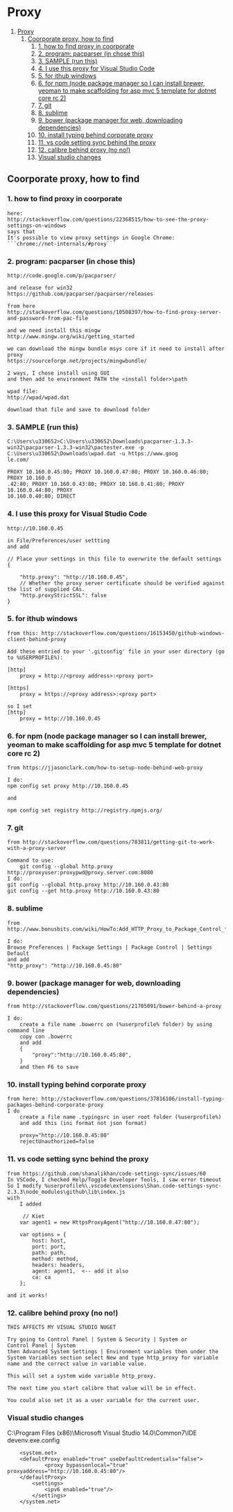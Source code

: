<a id="markdown-proxy" name="proxy"></a>
# Proxy

<!-- TOC insertAnchor:true orderedList:true -->

1. [Proxy](#proxy)
    1. [Coorporate proxy, how to find](#coorporate-proxy-how-to-find)
        1. [1. how to find proxy in coorporate](#1-how-to-find-proxy-in-coorporate)
        2. [2. program: pacparser (in chose this)](#2-program-pacparser-in-chose-this)
        3. [3. SAMPLE (run this)](#3-sample-run-this)
        4. [4. I use this proxy for Visual Studio Code](#4-i-use-this-proxy-for-visual-studio-code)
        5. [5. for ithub windows](#5-for-ithub-windows)
        6. [6. for npm (node package manager so I can install brewer, yeoman to make scaffolding for asp mvc 5 template for dotnet core rc 2)](#6-for-npm-node-package-manager-so-i-can-install-brewer-yeoman-to-make-scaffolding-for-asp-mvc-5-template-for-dotnet-core-rc-2)
        7. [7. git](#7-git)
        8. [8. sublime](#8-sublime)
        9. [9. bower (package manager for web, downloading dependencies)](#9-bower-package-manager-for-web-downloading-dependencies)
        10. [10. install typing behind corporate proxy](#10-install-typing-behind-corporate-proxy)
        11. [11. vs code setting sync behind the proxy](#11-vs-code-setting-sync-behind-the-proxy)
        12. [12. calibre behind proxy (no no!)](#12-calibre-behind-proxy-no-no)
        13. [Visual studio changes](#visual-studio-changes)

<!-- /TOC -->

<a id="markdown-coorporate-proxy-how-to-find" name="coorporate-proxy-how-to-find"></a>
## Coorporate proxy, how to find 

<a id="markdown-1-how-to-find-proxy-in-coorporate" name="1-how-to-find-proxy-in-coorporate"></a>
### 1. how to find proxy in coorporate
    here:
	http://stackoverflow.com/questions/22368515/how-to-see-the-proxy-settings-on-windows
	says that 
	It's possible to view proxy settings in Google Chrome: ```chrome://net-internals/#proxy```

<a id="markdown-2-program-pacparser-in-chose-this" name="2-program-pacparser-in-chose-this"></a>
### 2. program: pacparser (in chose this)
	http://code.google.com/p/pacparser/

	and release for win32
	https://github.com/pacparser/pacparser/releases

	from here
	http://stackoverflow.com/questions/10508397/how-to-find-proxy-server-and-password-from-pac-file

	and we need install this mingw
	http://www.mingw.org/wiki/getting_started

	we can download the mingw bundle msys core if it need to install after proxy
	https://sourceforge.net/projects/mingwbundle/

	2 ways, I chose install using GUI
	and then add to environment PATH the <install folder>\path

	wpad file:
	http://wpad/wpad.dat

	download that file and save to download folder

<a id="markdown-3-sample-run-this" name="3-sample-run-this"></a>
### 3. SAMPLE (run this)

	C:\Users\u330652>C:\Users\u330652\Downloads\pacparser-1.3.3-win32\pacparser-1.3.3-win32\pactester.exe -p C:\Users\u330652\Downloads\wpad.dat -u https://www.goog
	le.com/

	PROXY 10.160.0.45:80; PROXY 10.160.0.47:80; PROXY 10.160.0.46:80; PROXY 10.160.0
	.42:80; PROXY 10.160.0.43:80; PROXY 10.160.0.41:80; PROXY 10.160.0.44:80; PROXY
	10.160.0.40:80; DIRECT


<a id="markdown-4-i-use-this-proxy-for-visual-studio-code" name="4-i-use-this-proxy-for-visual-studio-code"></a>
### 4. I use this proxy for Visual Studio Code
	http://10.160.0.45

	in File/Preferences/user settting
	and add 

	// Place your settings in this file to overwrite the default settings
	{

		"http.proxy": "http://10.160.0.45",
		// Whether the proxy server certificate should be verified against the list of supplied CAs.
		"http.proxyStrictSSL": false
	}

<a id="markdown-5-for-ithub-windows" name="5-for-ithub-windows"></a>
### 5. for ithub windows
    from this: http://stackoverflow.com/questions/16153450/github-windows-client-behind-proxy

	Add these entried to your '.gitconfig' file in your user directory (go to %USERPROFILE%):

	[http]
	    proxy = http://<proxy address>:<proxy port>

	[https]
	    proxy = https://<proxy address>:<proxy port>

	so I set 	
	[http]
	    proxy = http://10.160.0.45

<a id="markdown-6-for-npm-node-package-manager-so-i-can-install-brewer-yeoman-to-make-scaffolding-for-asp-mvc-5-template-for-dotnet-core-rc-2" name="6-for-npm-node-package-manager-so-i-can-install-brewer-yeoman-to-make-scaffolding-for-asp-mvc-5-template-for-dotnet-core-rc-2"></a>
### 6. for npm (node package manager so I can install brewer, yeoman to make scaffolding for asp mvc 5 template for dotnet core rc 2)
    from https://jjasonclark.com/how-to-setup-node-behind-web-proxy

	I do: 
	npm config set proxy http://10.160.0.45

	and

	npm config set registry http://registry.npmjs.org/

<a id="markdown-7-git" name="7-git"></a>
### 7. git 
	from http://stackoverflow.com/questions/783811/getting-git-to-work-with-a-proxy-server

	Command to use:
		git config --global http.proxy http://proxyuser:proxypwd@proxy.server.com:8080
	I do:
	git config --global http.proxy http://10.160.0.43:80
	git config --get http.proxy http://10.160.0.43:80

<a id="markdown-8-sublime" name="8-sublime"></a>
### 8. sublime	
	from http://www.bonusbits.com/wiki/HowTo:Add_HTTP_Proxy_to_Package_Control_for_Sublime_Text

	I do:
	Browse Preferences | Package Settings | Package Control | Settings Default
	and add
	"http_proxy": "http://10.160.0.45:80"

<a id="markdown-9-bower-package-manager-for-web-downloading-dependencies" name="9-bower-package-manager-for-web-downloading-dependencies"></a>
### 9. bower (package manager for web, downloading dependencies)
	from http://stackoverflow.com/questions/21705091/bower-behind-a-proxy

	I do:
		create a file name .bowerrc on (%userprofile% folder) by using command line
		copy con .bowerrc
		and add 
		{
    		"proxy":"http://10.160.0.45:80",    		
		}
		and then F6 to save
		
<a id="markdown-10-install-typing-behind-corporate-proxy" name="10-install-typing-behind-corporate-proxy"></a>
### 10. install typing behind corporate proxy
	from here: http://stackoverflow.com/questions/37816106/install-typing-packages-behind-corporate-proxy
	I do 
		create a file name .typingsrc in user root folder (%userprofile%)
		and add this (ini format not json format)

		proxy="http://10.160.0.45:80"
		rejectUnauthorized=false 

<a id="markdown-11-vs-code-setting-sync-behind-the-proxy" name="11-vs-code-setting-sync-behind-the-proxy"></a>
### 11. vs code setting sync behind the proxy
	from https://github.com/shanalikhan/code-settings-sync/issues/60
	In VSCode, I checked Help/Toggle Developer Tools, I saw error timeout
	So I modify %userprofile%\.vscode\extensions\Shan.code-settings-sync-2.3.3\node_modules\github\lib\index.js
	with
		I added 

		 // Kiet
        var agent1 = new HttpsProxyAgent("http://10.160.0.47:80");

        var options = {
            host: host,
            port: port,
            path: path,
            method: method,
            headers: headers,
            agent: agent1,  <-- add it also            
            ca: ca            
        };
	
	and it works!
	
<a id="markdown-12-calibre-behind-proxy-no-no" name="12-calibre-behind-proxy-no-no"></a>
### 12. calibre behind proxy (no no!)
	THIS AFFECTS MY VISUAL STUDIO NUGET

	Try going to Control Panel | System & Security | System or
	Control Panel | System 
	then Advanced System Settings | Environment variables then under the System Variables section select New and type http_proxy for variable name and the correct value in variable value.

	This will set a system wide variable http_proxy.

	The next time you start calibre that value will be in effect.

	You could also set it as a user variable for the current user.

<a id="markdown-visual-studio-changes" name="visual-studio-changes"></a>
### Visual studio changes
C:\Program Files (x86)\Microsoft Visual Studio 14.0\Common7\IDE
devenv.exe.config

        <system.net>
        <defaultProxy enabled="true" useDefaultCredentials="false">
                <proxy bypassonlocal="true" proxyaddress="http://10.160.0.45:80"/>
        </defaultProxy>
            <settings>
                <ipv6 enabled="true"/>
            </settings>
        </system.net>

		